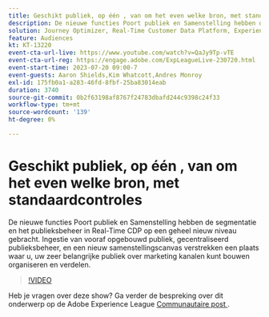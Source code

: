 ```yaml
---
title: Geschikt publiek, op één ​, van om het even welke bron, met standaardcontroles
description: De nieuwe functies Poort publiek en Samenstelling hebben de segmentatie en het publieksbeheer in Real-Time CDP op een geheel nieuw niveau gebracht. Ingestie van vooraf opgebouwd publiek, gecentraliseerd publieksbeheer, en een nieuw samenstellingscanvas verstrekken een plaats waar u, uw zeer belangrijke publiek over marketing kanalen kunt bouwen organiseren en verdelen.
solution: Journey Optimizer, Real-Time Customer Data Platform, Experience Platform
feature: Audiences
kt: KT-13220
event-cta-url-live: https://www.youtube.com/watch?v=QaJy9Tp-vTE
event-cta-url-reg: https://engage.adobe.com/ExpLeagueLive-230720.html
event-start-time: 2023-07-20 09:00-7
event-guests: Aaron Shields,Kim Whatcott,Andres Monroy
exl-id: 175fb0a1-a283-46fd-8fbf-25ba83014eab
duration: 3740
source-git-commit: 0b2f63198af8767f24783dbafd244c9398c24f33
workflow-type: tm+mt
source-wordcount: '139'
ht-degree: 0%

---
```


# Geschikt publiek, op één &#x200B;, van om het even welke bron, met standaardcontroles

De nieuwe functies Poort publiek en Samenstelling hebben de segmentatie en het publieksbeheer in Real-Time CDP op een geheel nieuw niveau gebracht. Ingestie van vooraf opgebouwd publiek, gecentraliseerd publieksbeheer, en een nieuw samenstellingscanvas verstrekken een plaats waar u, uw zeer belangrijke publiek over marketing kanalen kunt bouwen organiseren en verdelen.

>[!VIDEO](https://video.tv.adobe.com/v/3421425/?quality=12&learn=on)

Heb je vragen over deze show? Ga verder de bespreking over dit onderwerp op de Adobe Experience League [ Communautaire post ](https://experienceleaguecommunities.adobe.com/t5/adobe-experience-platform/experience-league-live-post-session-discussion-actionable/m-p/607073#M366).

